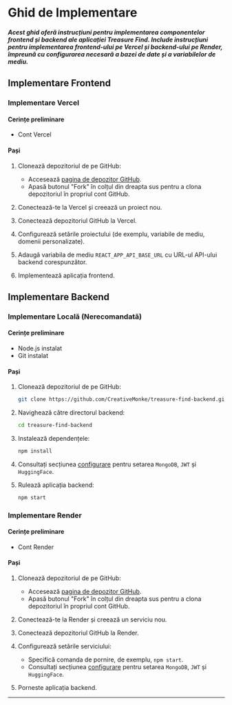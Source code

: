 # Ghid de Implementare

##### Acest ghid oferă instrucțiuni pentru implementarea componentelor frontend și backend ale aplicației Treasure Find. Include instrucțiuni pentru implementarea frontend-ului pe Vercel și backend-ului pe Render, împreună cu configurarea necesară a bazei de date și a variabilelor de mediu.

## Implementare Frontend

### Implementare Vercel

#### Cerințe preliminare

- Cont Vercel

#### Pași

1. Clonează depozitoriul de pe GitHub:

   - Accesează [pagina de depozitor GitHub](https://github.com/CreativeMonke/treasure-find-frontend).
   - Apasă butonul "Fork" în colțul din dreapta sus pentru a clona depozitoriul în propriul cont GitHub.

2. Conectează-te la Vercel și creează un proiect nou.

3. Conectează depozitoriul GitHub la Vercel.

4. Configurează setările proiectului (de exemplu, variabile de mediu, domenii personalizate).

5. Adaugă variabila de mediu `REACT_APP_API_BASE_URL` cu URL-ul API-ului backend corespunzător.

6. Implementează aplicația frontend.

## Implementare Backend

### Implementare Locală (Nerecomandată)

#### Cerințe preliminare

- Node.js instalat
- Git instalat

#### Pași

1. Clonează depozitoriul de pe GitHub:

   ```bash
   git clone https://github.com/CreativeMonke/treasure-find-backend.git
   ```

2. Navighează către directorul backend:

   ```bash
   cd treasure-find-backend
   ```

3. Instalează dependențele:

   ```bash
   npm install
   ```

4. Consultați secțiunea [configurare](/configuration) pentru setarea `MongoDB`, `JWT` și `HuggingFace`.

5. Rulează aplicația backend:

   ```bash
   npm start
   ```

### Implementare Render

#### Cerințe preliminare

- Cont Render

#### Pași

1. Clonează depozitoriul de pe GitHub:

   - Accesează [pagina de depozitor GitHub](https://github.com/CreativeMonke/treasure-find-api).
   - Apasă butonul "Fork" în colțul din dreapta sus pentru a clona depozitoriul în propriul cont GitHub.

2. Conectează-te la Render și creează un serviciu nou.

3. Conectează depozitoriul GitHub la Render.

4. Configurează setările serviciului:

   - Specifică comanda de pornire, de exemplu, `npm start`.
   - Consultați secțiunea [configurare](/configuration) pentru setarea `MongoDB`, `JWT` și `HuggingFace`.

5. Porneste aplicația backend.

---
